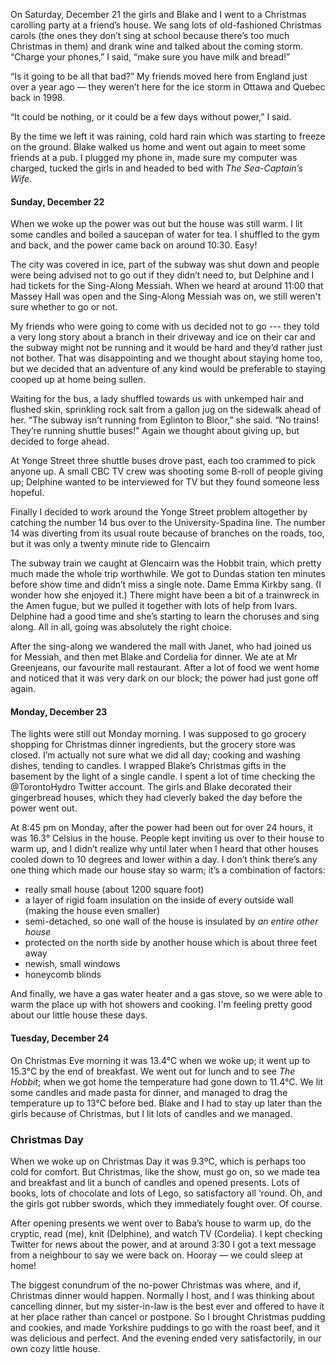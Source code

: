 <!--
.. title: Ice Storm Christmas
.. date: 2013-12-29 23:17:08
.. author: Amy Brown
-->

On Saturday, December 21 the girls and Blake and I went to a Christmas
carolling party at a friend’s house. We sang lots of old-fashioned Christmas
carols (the ones they don’t sing at school because there’s too much Christmas
in them) and drank wine and talked about the coming storm. “Charge your
phones,” I said, “make sure you have milk and bread!”

“Is it going to be all that bad?” My friends moved here from England just over
a year ago &mdash; they weren’t here for the ice storm in Ottawa and Quebec
back in 1998.  

“It could be nothing, or it could be a few days without power,”
I said.

By the time we left it was raining, cold hard rain which was starting to
freeze on the ground. Blake walked us home and went out again to meet some
friends at a pub. I plugged my phone in, made sure my computer was
charged, tucked the girls in and headed to bed with <em>The Sea-Captain’s
Wife</em>.

#### Sunday, December 22

When we woke up the power was out but the house was still warm.  I lit some
candles and boiled a saucepan of water for tea. I shuffled to the gym and
back, and the power came back on around 10:30. Easy!

<!-- PICTURE: icy decorations -->

The city was covered in ice, part of the subway was shut down and people were being advised not
to go out if they didn’t need to, but Delphine and I had tickets for the
Sing-Along Messiah. When we heard at around 11:00 that Massey Hall was open and
the Sing-Along Messiah was on, we still weren't sure whether to go or not.

My friends who were going to come with us decided not to go --- they told a
very long story about a branch in their driveway and ice on their car and the
subway might not be running and it would be hard and they’d rather just not
bother. That was disappointing and we thought about staying home too, but we
decided that an adventure of any kind would be preferable to staying cooped up
at home being sullen.

Waiting for the bus, a lady shuffled towards us with unkemped hair and flushed
skin, sprinkling rock salt from a gallon jug on the sidewalk ahead of her. “The
subway isn’t running from Eglinton to Bloor,” she said. “No trains! They’re
running shuttle buses!” Again we thought about giving up, but decided to forge
ahead.

At Yonge Street three shuttle buses drove past, each too crammed to pick anyone
up.  A small CBC TV crew was shooting some B-roll of people giving up; Delphine
wanted to be interviewed for TV but they found someone less hopeful.

Finally I decided to work around the Yonge Street problem altogether by
catching the number 14 bus over to the University-Spadina line. The number 14
was diverting from its usual route because of branches on the roads, too, but
it was only a twenty minute ride to Glencairn

<!-- PICTURE: hobbit train -->

The subway train we caught at Glencairn was the Hobbit train, which pretty much
made the whole trip worthwhile.  We got to Dundas station ten minutes before
show time and didn’t miss a single note. Dame Emma Kirkby sang. (I wonder how
she enjoyed it.) There might have been a bit of a trainwreck in the Amen fugue,
but we pulled it together with lots of help from Ivars. Delphine had a good
time and she’s starting to learn the choruses and sing along. All in all,
going was absolutely the right choice.

After the sing-along we wandered the mall with Janet, who had joined us for
Messiah, and then met Blake and Cordelia for dinner.  We ate at Mr Greenjeans,
our favourite mall restaurant. After a lot of food we went home and
noticed that it was very dark on our block; the power had just gone off again.

#### Monday, December 23

The lights were still out Monday morning. I was supposed to go grocery shopping
for Christmas dinner ingredients, but the grocery store was closed. I’m
actually not sure what we did all day; cooking and washing dishes, tending to
candles. I wrapped Blake’s Christmas gifts in the basement by the light of a
single candle. I spent a lot of time checking the @TorontoHydro Twitter
account. The girls and Blake decorated their gingerbread houses, which they had
cleverly baked the day before the power went out. 

At 8:45 pm on Monday, after the power had been out for over 24 hours, it was
16.3&deg; Celsius in the house. People kept inviting us over to their house
to warm up, and I didn’t realize why until later when I heard that 
other houses cooled down to 10 degrees and lower within a day. I
don’t think there’s any one thing which made our house stay so warm; it’s a
combination of factors:

- really small house (about 1200 square foot)
- a layer of rigid foam insulation on the inside of every outside wall
  (making the house even smaller)
- semi-detached, so one wall of the house
  is insulated by *an entire other house*
- protected on the north side by another house which is about three feet away
- newish, small windows
- honeycomb blinds 

And finally, we have a gas water heater and a gas stove, so we were able to
warm the place up with hot showers and cooking. I'm feeling pretty good about
our little house these days.

#### Tuesday, December 24

On Christmas Eve morning it was 13.4&deg;C when we woke up; it went up to
15.3&deg;C by the end of breakfast. We went out for lunch and to see *The
Hobbit*; when we got home the temperature had gone down to 11.4&deg;C. We lit
some candles and made pasta for dinner, and managed to drag the temperature up
to 13&deg;C before bed.  Blake and I had to stay up later than the girls
because of Christmas, but I lit lots of
candles and we managed.

<!-- PICTURE: candles on mantelpiece -->

### Christmas Day

When we woke up on Christmas Day it was 9.3ºC, which is perhaps too cold
for comfort. But Christmas, like the show, must go on, so we made tea and
breakfast and lit a bunch of candles and opened presents. Lots of books, lots
of chocolate and lots of Lego, so satisfactory all ‘round. Oh, and the girls
got rubber swords, which they immediately fought over. Of course.

After opening presents we went over to Baba’s house to warm up, do
the cryptic, read (me), knit (Delphine), and watch TV (Cordelia). I kept checking Twitter for news about the power, and at around 3:30 I got a text message from a neighbour to say we were back on. Hooray &mdash; we could sleep at home!

The biggest conundrum of the no-power Christmas was where, and if, Christmas
dinner would happen. Normally I host, and I was thinking about cancelling
dinner, but my sister-in-law is the best ever and offered to have it at her
place rather than cancel or postpone.  So I brought Christmas pudding and
cookies, and made Yorkshire puddings to go with the roast beef, and it was
delicious and perfect. And the evening ended very satisfactorily, in our own cozy little house.

